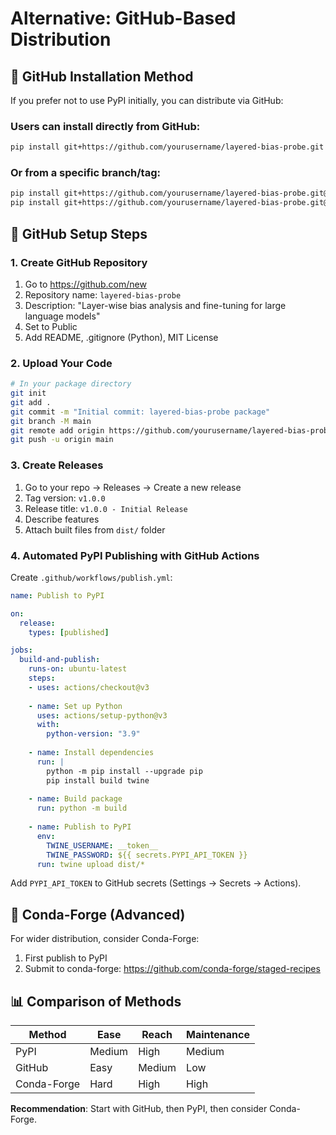 # Alternative: GitHub-Based Distribution

## 🎯 GitHub Installation Method

If you prefer not to use PyPI initially, you can distribute via GitHub:

### Users can install directly from GitHub:
```bash
pip install git+https://github.com/yourusername/layered-bias-probe.git
```

### Or from a specific branch/tag:
```bash
pip install git+https://github.com/yourusername/layered-bias-probe.git@main
pip install git+https://github.com/yourusername/layered-bias-probe.git@v1.0.0
```

## 🔧 GitHub Setup Steps

### 1. Create GitHub Repository
1. Go to https://github.com/new
2. Repository name: `layered-bias-probe`
3. Description: "Layer-wise bias analysis and fine-tuning for large language models"
4. Set to Public
5. Add README, .gitignore (Python), MIT License

### 2. Upload Your Code
```bash
# In your package directory
git init
git add .
git commit -m "Initial commit: layered-bias-probe package"
git branch -M main
git remote add origin https://github.com/yourusername/layered-bias-probe.git
git push -u origin main
```

### 3. Create Releases
1. Go to your repo → Releases → Create a new release
2. Tag version: `v1.0.0`
3. Release title: `v1.0.0 - Initial Release`
4. Describe features
5. Attach built files from `dist/` folder

### 4. Automated PyPI Publishing with GitHub Actions

Create `.github/workflows/publish.yml`:

```yaml
name: Publish to PyPI

on:
  release:
    types: [published]

jobs:
  build-and-publish:
    runs-on: ubuntu-latest
    steps:
    - uses: actions/checkout@v3
    
    - name: Set up Python
      uses: actions/setup-python@v3
      with:
        python-version: "3.9"
    
    - name: Install dependencies
      run: |
        python -m pip install --upgrade pip
        pip install build twine
    
    - name: Build package
      run: python -m build
    
    - name: Publish to PyPI
      env:
        TWINE_USERNAME: __token__
        TWINE_PASSWORD: ${{ secrets.PYPI_API_TOKEN }}
      run: twine upload dist/*
```

Add `PYPI_API_TOKEN` to GitHub secrets (Settings → Secrets → Actions).

## 🎯 Conda-Forge (Advanced)

For wider distribution, consider Conda-Forge:
1. First publish to PyPI
2. Submit to conda-forge: https://github.com/conda-forge/staged-recipes

## 📊 Comparison of Methods

| Method | Ease | Reach | Maintenance |
|--------|------|-------|-------------|
| PyPI | Medium | High | Medium |
| GitHub | Easy | Medium | Low |
| Conda-Forge | Hard | High | High |

**Recommendation**: Start with GitHub, then PyPI, then consider Conda-Forge.
